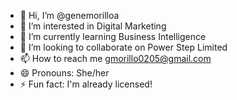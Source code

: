 - 👋 Hi, I’m @genemorilloa
- 👀 I’m interested in Digital Marketing 
- 🌱 I’m currently learning Business Intelligence
- 💞️ I’m looking to collaborate on Power Step Limited
- 📫 How to reach me gmorillo0205@gmail.com
- 😄 Pronouns: She/her
- ⚡ Fun fact: I'm already licensed!

<!---
genemorilloa/genemorilloa is a ✨ special ✨ repository because its `README.md` (this file) appears on your GitHub profile.
You can click the Preview link to take a look at your changes.
--->

